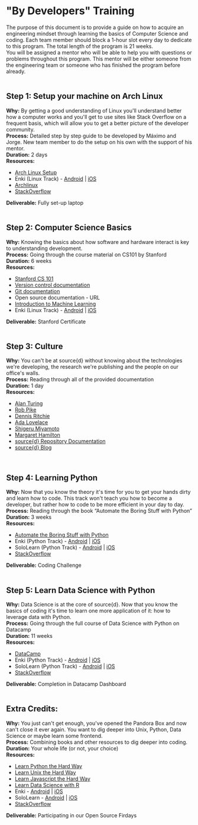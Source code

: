 # "By Developers" Training<br>
The purpose of this document is to provide a guide on how to acquire an engineering mindset through learning the basics of Computer Science and coding. Each team member should block a 1-hour slot every day to dedicate to this program. The total length of the program is 21 weeks.<br>
You will be assigned a mentor who will be able to help you with questions or problems throughout this program. This mentor will be either someone from the engineering team or someone who has finished the program before already.<br>
<br>

## Step 1: Setup your machine on Arch Linux<br>
<b>Why:</b> By getting a good understanding of Linux you'll understand better how a computer works and you'll get to use sites like Stack Overflow on a frequent basis, which will allow you to get a better picture of the developer community.<br>
<b>Process:</b> Detailed step by step guide to be developed by Máximo and Jorge. New team member to do the setup on his own with the support of his mentor.<br>
<b>Duration:</b> 2 days<br>
<b>Resources:</b><br>
* <a href="https://github.com/src-d/tutorial/blob/master/talent/by-developers-training/linux.md">Arch Linux Setup</a><br>
* Enki (Linux Track) - <a href="https://play.google.com/store/apps/details?id=com.enki.insights&hl=en">Android</a> | <a href="https://itunes.apple.com/us/app/enki-improve-programming-skills-learn-to-code/id993753145?mt=8">iOS</a><br>
* <a href="https://wiki.archlinux.org/">Archlinux</a><br>
* <a href="https://stackoverflow.com/">StackOverflow</a><br>

<b>Deliverable:</b> Fully set-up laptop<br>
<br>

## Step 2: Computer Science Basics<br>
<b>Why:</b> Knowing the basics about how software and hardware interact is key to understanding development.<br>
<b>Process:</b> Going through the course material on CS101 by Stanford<br>
<b>Duration:</b> 6 weeks<br>
<b>Resources:</b><br>
* <a href="http://online.stanford.edu/course/computer-science-101-self-paced">Stanford CS 101</a><br>
* <a href="https://www.atlassian.com/git/tutorials/what-is-version-control">Version control documentation</a><br>
* <a href="https://try.github.io/levels/1/challenges/1">Git documentation</a><br>
* Open source documentation - URL<br>
* <a href="http://www.r2d3.us/visual-intro-to-machine-learning-part-1/">Introduction to Machine Learning</a><br>
* Enki (Linux Track) - <a href="https://play.google.com/store/apps/details?id=com.enki.insights&hl=en">Android</a> | <a href="https://itunes.apple.com/us/app/enki-improve-programming-skills-learn-to-code/id993753145?mt=8">iOS</a><br>

<b>Deliverable:</b> Stanford Certificate<br>
<br>

## Step 3: Culture<br>
<b>Why:</b> You can't be at source{d} without knowing about the technologies we're developing, the research we're publishing and the people on our office's walls.<br>
<b>Process:</b> Reading through all of the provided documentation<br>
<b>Duration:</b> 1 day<br>
<b>Resources:</b><br>
* <a href="https://en.wikipedia.org/wiki/Alan_Turing">Alan Turing</a><br>
* <a href="https://en.wikipedia.org/wiki/Rob_Pike">Rob Pike</a><br>
* <a href="https://en.wikipedia.org/wiki/Dennis_Ritchie">Dennis Ritchie</a><br>
* <a href="https://en.wikipedia.org/wiki/Ada_Lovelace">Ada Lovelace</a><br>
* <a href="https://en.wikipedia.org/wiki/Shigeru_Miyamoto">Shigeru Miyamoto</a><br>
* <a href="https://en.wikipedia.org/wiki/Margaret_Hamilton_(scientist)">Margaret Hamilton</a><br>
* <a href="https://github.com/src-d">source{d} Repository Documentation</a><br>
* <a href="https://blog.sourced.tech/">source{d} Blog</a><br>
<br>

## Step 4: Learning Python<br>
<b>Why:</b> Now that you know the theory it's time for you to get your hands dirty and learn how to code. This track won't teach you how to become a developer, but rather how to code to be more efficient in your day to day.<br>
<b>Process:</b> Reading through the book “Automate the Boring Stuff with Python”<br>
<b>Duration:</b> 3 weeks<br>
<b>Resources:</b><br>
* <a href="https://automatetheboringstuff.com/">Automate the Boring Stuff with Python</a><br>
* Enki (Python Track) - <a href="https://play.google.com/store/apps/details?id=com.enki.insights&hl=en">Android</a> | <a href="https://itunes.apple.com/us/app/enki-improve-programming-skills-learn-to-code/id993753145?mt=8">iOS</a><br>
* SoloLearn (Python Track) - <a href="https://play.google.com/store/apps/details?id=com.sololearn&hl=en">Android</a> | <a href="https://itunes.apple.com/us/app/learn-python-pro/id953972812?mt=8">iOS</a><br>
* <a href="https://stackoverflow.com/">StackOverflow</a><br>

<b>Deliverable:</b> Coding Challenge<br>
<br>

## Step 5: Learn Data Science with Python<br>
<b>Why:</b> Data Science is at the core of source{d}. Now that you know the basics of coding it's time to learn one more application of it: how to leverage data with Python.<br>
<b>Process:</b> Going through the full course of Data Science with Python on Datacamp<br>
<b>Duration:</b> 11 weeks<br>
<b>Resources:</b><br>
* <a href="https://www.datacamp.com/courses/tech:python">DataCamp</a><br>
* Enki (Python Track) - <a href="https://play.google.com/store/apps/details?id=com.enki.insights&hl=en">Android</a> | <a href="https://itunes.apple.com/us/app/enki-improve-programming-skills-learn-to-code/id993753145?mt=8">iOS</a><br>
* SoloLearn (Python Track) - <a href="https://play.google.com/store/apps/details?id=com.sololearn&hl=en">Android</a> | <a href="https://itunes.apple.com/us/app/learn-python-pro/id953972812?mt=8">iOS</a><br>
* <a href="https://stackoverflow.com/">StackOverflow</a><br>

<b>Deliverable:</b> Completion in Datacamp Dashboard<br>
<br>

## Extra Credits:<br>
<b>Why:</b> You just can't get enough, you've opened the Pandora Box and now can't close it ever again. You want to dig deeper into Unix, Python, Data Science or maybe learn some frontend.<br>
<b>Process:</b> Combining books and other resources to dig deeper into coding.<br>
<b>Duration:</b> Your whole life (or not, your choice)<br>
<b>Resources:</b><br>
* <a href="https://learnpythonthehardway.org/python3/">Learn Python the Hard Way</a><br>
* <a href="https://learncodethehardway.org/unix/">Learn Unix the Hard Way</a><br>
* <a href="https://learncodethehardway.org/javascript/">Learn Javascript the Hard Way</a><br>
* <a href="https://www.datacamp.com/courses/tech:r">Learn Data Science with R</a><br>
* Enki - <a href="https://play.google.com/store/apps/details?id=com.enki.insights&hl=en">Android</a> | <a href="https://itunes.apple.com/us/app/enki-improve-programming-skills-learn-to-code/id993753145?mt=8">iOS</a><br>
* SoloLearn - <a href="https://play.google.com/store/apps/details?id=com.sololearn&hl=en">Android</a> | <a href="https://itunes.apple.com/us/developer/sololearn-inc/id933957049">iOS</a><br>
* <a href="https://stackoverflow.com/">StackOverflow</a><br>

<b>Deliverable:</b> Participating in our Open Source Firdays<br>
